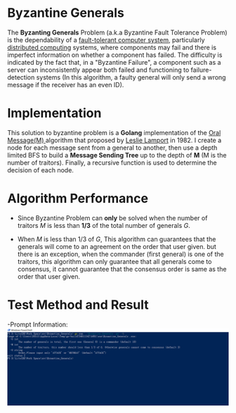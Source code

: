 # Byzantine Generals
The **Byzanting Generals** Problem (a.k.a Byzantine Fault Tolerance Problem) is the dependability of a [fault-tolerant computer system](https://en.wikipedia.org/wiki/Fault-tolerant_computer_system "Fault-tolerant computer system"), particularly [distributed computing](https://en.wikipedia.org/wiki/Distributed_computing "Distributed computing") systems, where components may fail and there is imperfect information on whether a component has failed. The difficulty is indicated by the fact that, in a "Byzantine Failure", a component such as a server can inconsistently appear both failed and functioning to failure-detection systems (In this algorithm, a faulty general will only send a wrong message if the receiver has an even ID).

# Implementation
This solution to byzantine problem is a **Golang** implementation of the [Oral Message(M) ](https://www.microsoft.com/en-us/research/uploads/prod/2016/12/The-Byzantine-Generals-Problem.pdf) algorithm that proposed by [Leslie Lamport](https://en.wikipedia.org/wiki/Leslie_Lamport) in 1982. I create a node for each message sent from a general to another, then use a depth limited BFS to build a **Message Sending Tree** up to the depth of **M** (M is the number of traitors). Finally, a recursive function is used to determine the decision of each node.

# Algorithm Performance
- Since Byzantine Problem can **only** be solved when the number of traitors *M* is less than **1/3** of the total number of generals *G*.

- When *M* is less than 1/3 of *G*, This algorithm can guarantees that the generals will come to an agreement on the order that user given. but there is an exception, when the commander (first general) is one of the traitors, this algorithm can only guarantee that all generals come to consensus, it cannot guarantee that the consensus order is same as the order that user given.

# Test Method and Result
-Prompt Information:
![Prompt Information](https://raw.githubusercontent.com/MikasaG/CSC-464/master/Assignment%202/Byzantine%20Generals/images/start.png)
